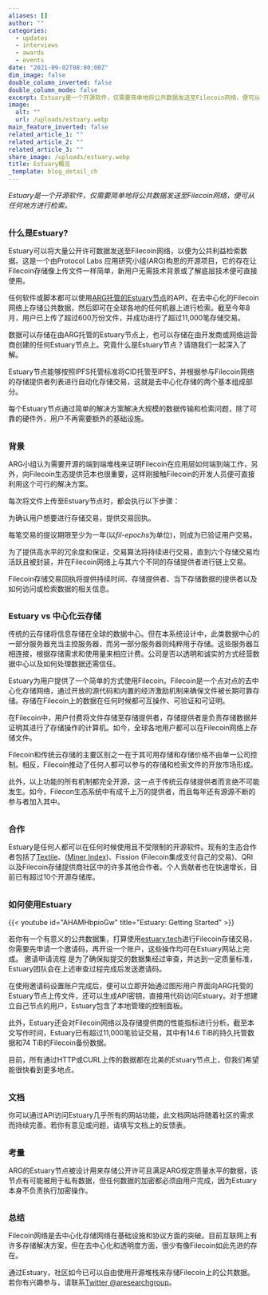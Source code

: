 ```yaml
---
aliases: []
author: ""
categories:
  - updates
  - interviews
  - awards
  - events
date: "2021-09-02T08:00:00Z"
dim_image: false
double_column_inverted: false
double_column_mode: false
excerpt: Estuary是一个开源软件，仅需要简单地将公共数据发送至Filecoin网络，便可从任何地方进行检索。
image:
  alt: ""
  url: /uploads/estuary.webp
main_feature_inverted: false
related_article_1: ""
related_article_2: ""
related_article_3: ""
share_image: /uploads/estuary.webp
title: Estuary概览
_template: blog_detail_ch
---
```


_Estuary是一个开源软件，仅需要简单地将公共数据发送至Filecoin网络，便可从任何地方进行检索。_

<h3 style="margin:2em 0 0 0;">什么是Estuary?</h3>

Estuary可以将大量公开许可数据发送至Filecoin网络，以便为公共利益检索数据。这是一个由Protocol Labs 应用研究小组(ARG)构思的开源项目，它的存在让Filecoin存储像上传文件一样简单，新用户无需技术背景或了解底层技术便可直接使用。

任何软件或脚本都可以使用[ARG托管的Estuary节点](https://estuary.tech)的API，在去中心化的Filecoin网络上存储公共数据，然后即可在全球各地的任何机器上进行检索。截至今年8月，用户已上传了超过600万份文件，并成功进行了超过11,000笔存储交易。

数据可以存储在由ARG托管的Estuary节点上，也可以存储在由开发商或网络运营商创建的任何Estuary节点上。究竟什么是Estuary节点？请随我们一起深入了解。

Estuary节点能够按照IPFS托管标准将CID托管至IPFS，并根据参与Filecoin网络的存储提供者列表进行自动化存储交易，这就是去中心化存储的两个基本组成部分。

每个Estuary节点通过简单的解决方案解决大规模的数据传输和检索问题，除了可靠的硬件外，用户不再需要额外的基础设施。

<h3 style="margin:2em 0 0 0;">背景</h3>

ARG小组认为需要开源的端到端堆栈来证明Filecoin在应用层如何端到端工作，另外，向Filecoin生态提供范本也很重要，这样刚接触Filecoin的开发人员便可直接利用这个可行的解决方案。

每次将文件上传至Estuary节点时，都会执行以下步骤：

为确认用户想要进行存储交易，提供交易回执。

每笔交易的提议期限至少为一年(以*fil-epochs*为单位)，则成为已验证用户交易。

为了提供高水平的冗余度和保证，交易算法将持续进行交易，直到六个存储交易均活跃且被封装，并在Filecoin网络上与其六个不同的存储提供者进行链上交易。

Filecoin存储交易回执将提供持续时间、存储提供者、当下存储数据的提供者以及如何访问或检索数据的相关信息。

<h3 style="margin:2em 0 0 0;">Estuary vs 中心化云存储</h3>

传统的云存储将信息存储在全球的数据中心。但在本系统设计中，此类数据中心的一部分服务器充当主控服务器，而另一部分服务器则纯粹用于存储。这些服务器互相连接，根据存储需求和使用量来相应计费。公司是否以透明和诚实的方式经营数据中心以及如何处理数据还需信任。

Estuary为用户提供了一个简单的方式使用Filecoin。Filecoin是一个点对点的去中心化存储网络，通过开放的源代码和内置的经济激励机制来确保文件被长期可靠存储。存储在Filecoin上的数据在任何时候都可互操作、可验证和可证明。

在Filecoin中，用户付费将文件存储至存储提供者，存储提供者是负责存储数据并证明其进行了存储操作的计算机。如今，全球各地用户都可以在Filecoin网络上存储文件。

Filecoin和传统云存储的主要区别之一在于其可用存储和存储价格不由单一公司控制。相反，Filecoin推动了任何人都可以参与的存储和检索文件的开放市场形成。

此外，以上功能的所有机制都完全开源，这一点于传统云存储提供者而言绝不可能发生。如今，Filecon生态系统中有成千上万的提供者，而且每年还有源源不断的参与者加入其中。

<h3 style="margin:2em 0 0 0;">合作</h3>

Estuary是任何人都可以在任何时候使用且不受限制的开源软件。现有的生态合作者包括了[Textile](https://www.textile.io/)、([Miner Index](https://docs.textile.io/filecoin/miner-index/))、Fission (Filecoin集成支付自己的交易)、QRI以及Filecoin存储提供商社区中的许多其他合作者。个人贡献者也在快速增长，目前已有超过10个开源存储库。

<h3 style="margin:2em 0 1em 0;">如何使用Estuary</h3>

{{< youtube id="AHAMHbpioGw" title="Estuary: Getting Started" >}}

若你有一个有意义的公共数据集，打算使用[estuary.tech](https://estuary.tech)进行Filecoin存储交易，你需要先申请一个邀请码，再开设一个账户，这些操作均可在Estuary网站上完成。
邀请申请流程 是为了确保拟提交的数据集经过审查，并达到一定质量标准，Estuary团队会在上述审查过程完成后发送邀请码。

在使用邀请码设置账户完成后，便可以立即开始通过图形用户界面向ARG托管的Estuary节点上传文件，还可以生成API密钥，直接用代码访问Estuary。对于想建立自己节点的用户，Estuary包含了本地管理的控制面板。

此外，Estuary还会对Filecoin网络以及存储提供商的性能指标进行分析。截至本文写作时间，Estuary已有超过11,000笔验证交易，其中有14.6 TiB的持久托管数据和74 TiB的Filecoin备份数据。

目前，所有通过HTTP或CURL上传的数据都在北美的Estuary节点上，但我们希望能很快看到更多地点。

<h3 style="margin:2em 0 0 0;">文档</h3>

你可以通过API访问Estuary几乎所有的网站功能，此文档网站将随着社区的需求而持续完善。若你有意见或问题，请填写文档上的反馈表。

<h3 style="margin:2em 0 0 0;">考量</h3>

ARG的Estuary节点被设计用来存储公开许可且满足ARG规定质量水平的数据，该节点有可能被用于私有数据，但任何数据的加密都必须由用户完成，因为Estuary本身不负责执行加密操作。

<h3 style="margin:2em 0 0 0;">总结</h3>

Filecoin网络是去中心化存储网络在基础设施和协议方面的突破。目前互联网上有许多存储解决方案，但在去中心化和透明度方面，很少有像Filecoin如此先进的存在。

通过Estuary，社区如今已可以自由使用开源堆栈来存储Filecoin上的公共数据。若你有兴趣参与，请联系[Twitter @aresearchgroup](https://twitter.com/aresearchgroup)。
